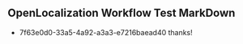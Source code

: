 ## OpenLocalization Workflow Test MarkDown
* 7f63e0d0-33a5-4a92-a3a3-e7216baead40 thanks!

<!--HONumber=Aug16_HO4-->


